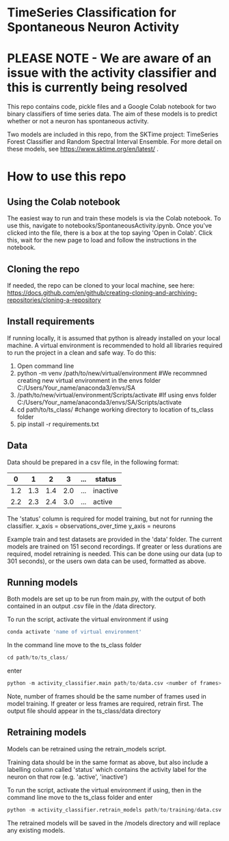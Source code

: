 # TimeSeries Classification for Spontaneous Neuron Activity

# **PLEASE NOTE - We are aware of an issue with the activity classifier and this is currently being resolved**

This repo contains code, pickle files and a Google Colab notebook for two binary classifiers of time series data. The aim of these models is to predict whether or not a neuron has spontaneous activity.

Two models are included in this repo, from the SKTime project: TimeSeries Forest Classifier and Random Spectral Interval Ensemble. For more detail on these models, see  https://www.sktime.org/en/latest/ .

# How to use this repo

## Using the Colab notebook
The easiest way to run and train these models is via the Colab notebook. To use this, navigate to notebooks/SpontaneousActivity.ipynb. Once you've clicked into the file, there is a box at the top saying 'Open in Colab'. Click this, wait for the new page to load and follow the instructions in the notebook.

## Cloning the repo
If needed, the repo can be cloned to your local machine, see here: https://docs.github.com/en/github/creating-cloning-and-archiving-repositories/cloning-a-repository


## Install requirements
If running locally, it is assumed that python is already installed on your local machine. A virtual environment is recommended to hold all libraries required to run the project in a clean and safe way. To do this:
1. Open command line
2. python -m venv /path/to/new/virtual/environment    #We recommned creating new virtual environment in the envs folder C:/Users/Your_name/anaconda3/envs/SA
4. /path/to/new/virtual/environment/Scripts/activate   #If using envs folder C:/Users/Your_name/anaconda3/envs/SA/Scripts/activate
5. cd path/to/ts_class/   #change working directory to location of ts_class folder
7. pip install -r requirements.txt


## Data
Data should be prepared in a csv file, in the following format:

0 | 1 | 2 | 3 | ... | status
--|---|---|---|-----|-------
1.2|1.3|1.4|2.0| ... | inactive
2.2|2.3|2.4|3.0| ... | active

The 'status' column is required for model training, but not for running the classifier.
x_axis = observations_over_time
y_axis = neurons

Example train and test datasets are provided in the 'data' folder. The current models are trained on 151 second recordings. If greater or less durations are required, model retraining is needed. This can be done using our data (up to 301 seconds), or the users own data can be used, formatted as above.

## Running models
Both models are set up to be run from main.py, with the output of both contained in an output .csv file in the /data directory.

To run the script, activate the virtual environment if using
```python
conda activate 'name of virtual environment'
```
In the command line move to the ts_class folder 
```python
cd path/to/ts_class/
```
enter
 ```python
 python -m activity_classifier.main path/to/data.csv <number of frames>
 ```
 Note, number of frames should be the same number of frames used in model training. If greater or less frames are required, retrain first.
 The output file should appear in the ts_class/data directory
 
 
 ## Retraining models
 Models can be retrained using the retrain_models script.
 
 Training data should be in the same format as above, but also include a labelling column called 'status' which contains the activity label for the neuron on that row (e.g. 'active', 'inactive')
 
 To run the script, activate the virtual environment if using, then in the command line move to the ts_class folder and enter
 ```python
 python -m activity_classifier.retrain_models path/to/training/data.csv <recording duration> <recording sampling rate>
 ```
 
 The retrained models will be saved in the /models directory and will replace any existing models.
 
 
 



